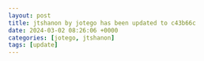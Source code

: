 ```yaml
---
layout: post
title: jtshanon by jotego has been updated to c43b66c
date: 2024-03-02 08:26:06 +0000
categories: [jotego, jtshanon]
tags: [update]
---
```


